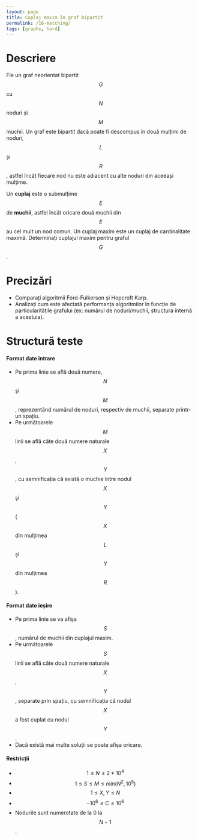 ```yaml
---
layout: page
title: Cuplaj maxim în graf bipartit
permalink: /16-matching/
tags: [graphs, hard]
---
```


# Descriere

Fie un graf neorientat bipartit $$G$$ cu $$N$$ noduri și $$M$$ muchii. Un graf este bipartit dacă poate fi descompus în 
două mulțimi de noduri, $$L$$ și $$R$$, astfel încât fiecare nod nu este adiacent cu alte noduri din aceeași mulțime.

Un **cuplaj** este o submulțime $$E$$ de **muchii**, astfel încât oricare două muchii din $$E$$ au cel mult un nod comun. 
Un cuplaj maxim este un cuplaj de cardinalitate maximă. Determinați cuplajul maxim pentru graful $$G$$.

# Precizări

- Comparați algoritmii Ford-Fulkerson și Hopcroft Karp.
- Analizați cum este afectată performanța algoritmilor în funcție de particularitățile grafului (ex: numărul de noduri/muchii,
structura internă a acestuia).

# Structură teste

#### Format date intrare

- Pe prima linie se află două numere, $$N$$ și $$M$$, reprezentând numărul de noduri, respectiv de muchii, separate printr-un spațiu.
- Pe următoarele $$M$$ linii se află câte două numere naturale $$X$$, $$Y$$, cu semnificația că există o muchie între nodul $$X$$ și $$Y$$
  ($$X$$ din mulțimea $$L$$ și $$Y$$ din mulțimea $$R$$).

#### Format date ieșire

- Pe prima linie se va afișa $$S$$, numărul de muchii din cuplajul maxim.
- Pe următoarele $$S$$ linii se află câte două numere naturale $$X$$, $$Y$$, separate prin spațiu, cu semnificația
că nodul $$X$$ a fost cuplat cu nodul $$Y$$.
- Dacă există mai multe soluții se poate afișa oricare.

#### Restricții

- $$ 1 \leq N \leq 2 * 10^4$$
- $$ 1 \leq S \leq M \leq min(N^2, 10^5)$$
- $$ 1 \leq X, Y \leq N$$
- $$ -10^6 \leq C \leq 10^6$$
- Nodurile sunt numerotate de la 0 la $$N-1$$.
